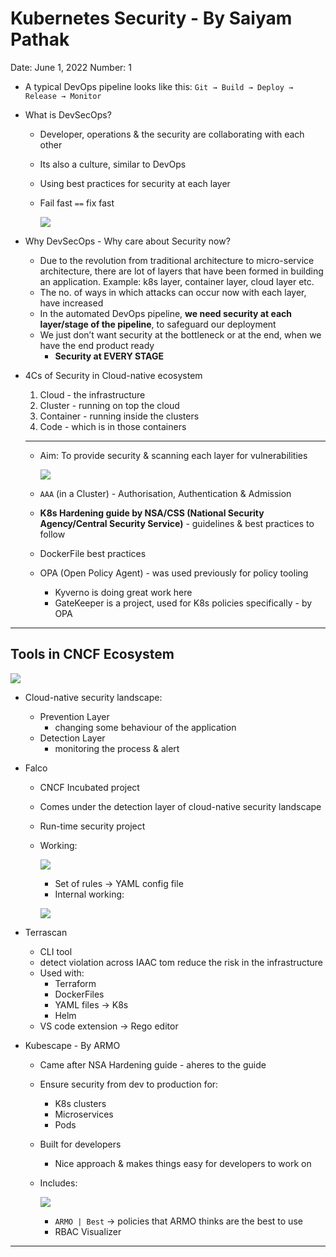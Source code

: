 # Kubernetes Security - By Saiyam Pathak

Date: June 1, 2022
Number: 1

- A typical DevOps pipeline looks like this:
`Git → Build → Deploy → Release → Monitor`
- What is DevSecOps?
    - Developer, operations & the security are collaborating with each other
    - Its also a culture, similar to DevOps
    - Using best practices for security at each layer
    - Fail fast `==` fix fast
        
        ![](https://i.imgur.com/CbvmRkd.png)
        
    
- Why DevSecOps - Why care about Security now?
    - Due to the revolution from traditional architecture to micro-service architecture, there are lot of layers that have been formed in building an application.
    Example: k8s layer, container layer, cloud layer etc.
    - The no. of ways in which attacks can occur now with each layer, have increased
    - In the automated DevOps pipeline, **we need security at each layer/stage of the pipeline**, to safeguard our deployment
    - We just don’t want security at the bottleneck or at the end, when we have the end product ready
        - **Security at EVERY STAGE**
- 4Cs of Security in Cloud-native ecosystem
    1. Cloud - the infrastructure
    2. Cluster - running on top the cloud
    3. Container - running inside the clusters
    4. Code - which is in those containers
    
    ---
    
    - Aim: To provide security & scanning each layer for vulnerabilities
        
        ![](https://i.imgur.com/ExqP9Vy.png)
        
    - `AAA` (in a Cluster) - Authorisation, Authentication & Admission
    - **K8s Hardening guide by NSA/CSS (National Security Agency/Central Security Service)** - guidelines & best practices to follow
    - DockerFile best practices
    - OPA (Open Policy Agent) - was used previously for policy tooling
        - Kyverno is doing great work here
        - GateKeeper is a project, used for K8s policies specifically - by OPA

---

## Tools in CNCF Ecosystem

![](https://i.imgur.com/Usuf9x6.png)

- Cloud-native security landscape:
    - Prevention Layer
        - changing some behaviour of the application
    - Detection Layer
        - monitoring the process & alert
- Falco
    - CNCF Incubated project
    - Comes under the detection layer of cloud-native security landscape
    - Run-time security project
    - Working:
        
        ![](https://i.imgur.com/sJV0I7K.png)
        
        - Set of rules → YAML config file
        - Internal working:
        
        ![](https://i.imgur.com/BTJJE5L.png)
        
    
- Terrascan
    - CLI tool
    - detect violation across IAAC tom reduce the risk in the infrastructure
    - Used with:
        - Terraform
        - DockerFiles
        - YAML files → K8s
        - Helm
    - VS code extension → Rego editor
- Kubescape - By ARMO
    - Came after NSA Hardening guide - aheres to the guide
    - Ensure security from dev to production for:
        - K8s clusters
        - Microservices
        - Pods
    - Built for developers
        - Nice approach & makes things easy for developers to work on
    - Includes:
        
        ![](https://i.imgur.com/3cpq04q.png)


        
        - `ARMO | Best` → policies that ARMO thinks are the best to use
        - RBAC Visualizer

---
